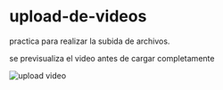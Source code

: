 # upload-de-videos
practica para realizar la subida de archivos.

se previsualiza el video antes de cargar completamente

![upload video](https://user-images.githubusercontent.com/64809211/131924365-a928430a-5d83-4e0f-980f-e99d221dd98b.png)

